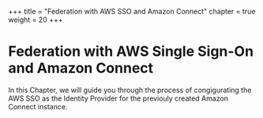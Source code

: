 +++
title = "Federation with AWS SSO and Amazon Connect"
chapter = true
weight = 20
+++

# Federation with AWS Single Sign-On and Amazon Connect

In this Chapter, we will guide you through the process of congigurating the AWS SSO as the Identity Provider for the previouly created Amazon Connect instance.